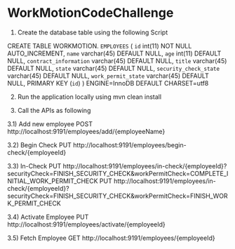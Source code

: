 # WorkMotionCodeChallenge

1) Create the database table using the following Script

CREATE TABLE WORKMOTION.	`EMPLOYEES` (
  `id` int(11) NOT NULL AUTO_INCREMENT,
  `name` varchar(45) DEFAULT NULL,
  `age` int(11) DEFAULT NULL,
  `contract_information` varchar(45) DEFAULT NULL,
  `title` varchar(45) DEFAULT NULL,
  `state` varchar(45) DEFAULT NULL,
  `security_check_state` varchar(45) DEFAULT NULL,
  `work_permit_state` varchar(45) DEFAULT NULL,
  PRIMARY KEY (`id`)
) ENGINE=InnoDB DEFAULT CHARSET=utf8

2) Run the application locally using
      mvn clean install

3) Call the APIs as following

3.1)  Add new employee
     POST http://localhost:9191/employees/add/{employeeName}

3.2) Begin Check
     PUT http://localhost:9191/employees/begin-check/{employeeId}
     
3.3) In-Check
     PUT http://localhost:9191/employees/in-check/{employeeId}?securityCheck=FINISH_SECURITY_CHECK&workPermitCheck=COMPLETE_INITIAL_WORK_PERMIT_CHECK
     PUT http://localhost:9191/employees/in-check/{employeeId}?securityCheck=FINISH_SECURITY_CHECK&workPermitCheck=FINISH_WORK_PERMIT_CHECK
     
3.4) Activate Employee
     PUT http://localhost:9191/employees/activate/{employeeId}
     
3.5) Fetch Employee
    GET http://localhost:9191/employees/{employeeId}
